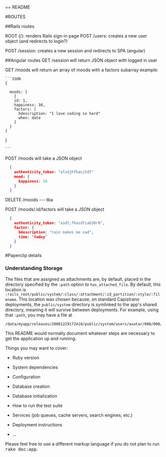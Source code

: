 == README

#ROUTES

##Rails routes

ROOT (/): renders Rails sign-in page
POST /users: creates a new user object (and redirects to login?)

POST /session: creates a new session and redirects to SPA (angular)

##Angular routes
GET /session will return JSON object with logged in user

GET /moods will return an array of moods with a factors subarray
example:

    ```JSON
    {

      moods: [
        {
        id: 1,
        happiness: 10,
        factors: [
          hdescription: "I love coding so hard"
          when: date
        ]
      }
    ]
  }

    ```

POST /moods will take a JSON object
```json
  {
    authenticity_token: "alsdjhfkasjhdf"
    mood: {
      happiness: 10
    }
  }
```

DELETE /moods --- tba

POST /moods/:id/factors will take a JSON object

```json
  {
    authenticity_token: "asdl;fhasdfiab38r0",
    factor: {
      hdescription: "rain makes me sad",
      time: 'today'
    }
  }
```

#Paperclip details

### Understanding Storage

The files that are assigned as attachments are, by default, placed in the
directory specified by the `:path` option to `has_attached_file`. By default, this
location is `:rails_root/public/system/:class/:attachment/:id_partition/:style/:filename`.
This location was chosen because, on standard Capistrano deployments, the
`public/system` directory is symlinked to the app's shared directory, meaning it
will survive between deployments. For example, using that `:path`, you may have a
file at

    /data/myapp/releases/20081229172410/public/system/users/avatar/000/000/013/small/my_pic.png


This README would normally document whatever steps are necessary to get the
application up and running.

Things you may want to cover:

* Ruby version

* System dependencies

* Configuration

* Database creation

* Database initialization

* How to run the test suite

* Services (job queues, cache servers, search engines, etc.)

* Deployment instructions

* ...


Please feel free to use a different markup language if you do not plan to run
<tt>rake doc:app</tt>.
